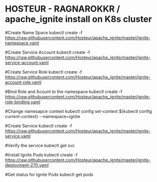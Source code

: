 # HOSTEUR - RAGNAROKKR / apache_ignite install on K8s cluster

#Create Name Space
kubectl create -f https://raw.githubusercontent.com/Hosteur/apache_ignite/master/ignite-namespace.yaml

#Create Service Account
kubectl create -f https://raw.githubusercontent.com/Hosteur/apache_ignite/master/ignite-service-account.yaml

#Create Service Role
kubectl create -f https://raw.githubusercontent.com/Hosteur/apache_ignite/master/ignite-account-role.yaml

#Bind Role and Acount to the namespace
kubectl create -f https://raw.githubusercontent.com/Hosteur/apache_ignite/master/ignite-role-binding.yaml

#Change namesapce context
kubectl config set-context $(kubectl config current-context) --namespace=ignite

#Create Service
kubectl create -f https://raw.githubusercontent.com/Hosteur/apache_ignite/master/ignite-service.yaml

#Verify the service
kubectl get svc

#Install Ignite Pods
kubectl create -f https://raw.githubusercontent.com/Hosteur/apache_ignite/master/ignite-deployment-270.yaml

#Get status for Ignite Pods
kubectl get pods
